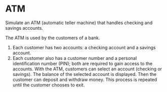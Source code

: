 # ATM
Simulate an ATM (automatic teller machine) that handles checking
and savings accounts.

The ATM is used by the customers of a bank. 
1) Each customer has two accounts: a checking account and a savings account. 
2) Each customer also has a customer number and a personal identification number (PIN);
both are required to gain access to the accounts. With the ATM, customers can
select an account (checking or savings). The balance of the selected account is displayed. Then
the customer can deposit and withdraw money. This process is repeated until the customer
chooses to exit.
